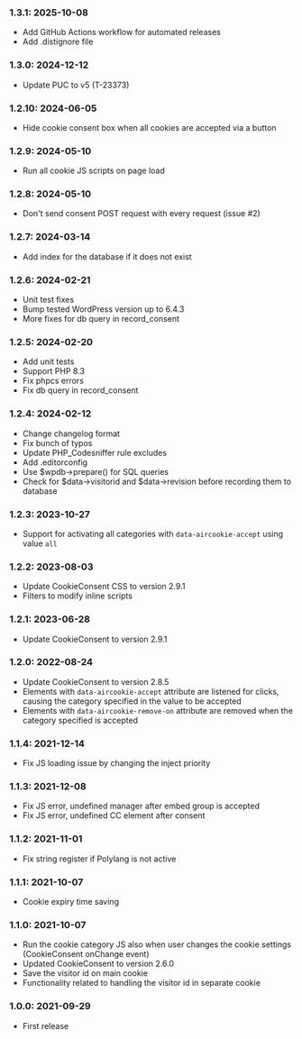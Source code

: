 ### 1.3.1: 2025-10-08
* Add GitHub Actions workflow for automated releases
* Add .distignore file

### 1.3.0: 2024-12-12

* Update PUC to v5 (T-23373)

### 1.2.10: 2024-06-05

* Hide cookie consent box when all cookies are accepted via a button

### 1.2.9: 2024-05-10

* Run all cookie JS scripts on page load

### 1.2.8: 2024-05-10

* Don't send consent POST request with every request (issue #2)

### 1.2.7: 2024-03-14

* Add index for the database if it does not exist

### 1.2.6: 2024-02-21

* Unit test fixes
* Bump tested WordPress version up to 6.4.3
* More fixes for db query in record_consent

### 1.2.5: 2024-02-20

* Add unit tests
* Support PHP 8.3
* Fix phpcs errors
* Fix db query in record_consent

### 1.2.4: 2024-02-12

* Change changelog format
* Fix bunch of typos
* Update PHP_Codesniffer rule excludes
* Add .editorconfig
* Use $wpdb->prepare() for SQL queries
* Check for $data->visitorid and $data->revision before recording them to database

### 1.2.3: 2023-10-27

* Support for activating all categories with `data-aircookie-accept` using value `all`

### 1.2.2: 2023-08-03

* Update CookieConsent CSS to version 2.9.1
* Filters to modify inline scripts

### 1.2.1: 2023-06-28

* Update CookieConsent to version 2.9.1

### 1.2.0: 2022-08-24

* Update CookieConsent to version 2.8.5
* Elements with `data-aircookie-accept` attribute are listened for clicks, causing the category specified in the value to be accepted
* Elements with `data-aircookie-remove-on` attribute are removed when the category specified is accepted

### 1.1.4: 2021-12-14

* Fix JS loading issue by changing the inject priority

### 1.1.3: 2021-12-08

* Fix JS error, undefined manager after embed group is accepted
* Fix JS error, undefined CC element after consent

### 1.1.2: 2021-11-01

* Fix string register if Polylang is not active

### 1.1.1:  2021-10-07

* Cookie expiry time saving

### 1.1.0: 2021-10-07

* Run the cookie category JS also when user changes the cookie settings (CookieConsent onChange event)
* Updated CookieConsent to version 2.6.0
* Save the visitor id on main cookie
* Functionality related to handling the visitor id in separate cookie

### 1.0.0: 2021-09-29

* First release
